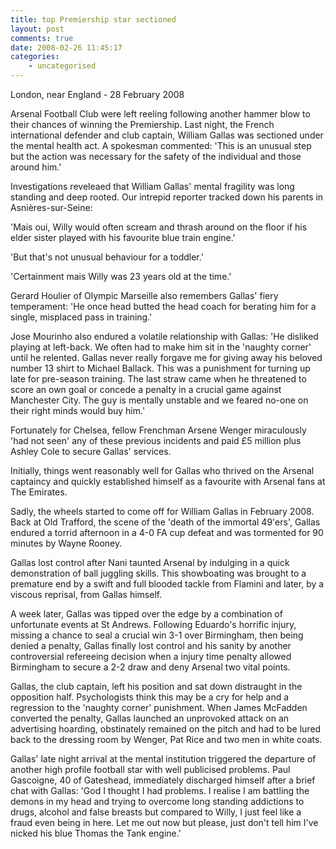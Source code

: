 ```yaml
---
title: top Premiership star sectioned
layout: post
comments: true
date: 2008-02-26 11:45:17
categories:
    - uncategorised
---
```

London, near England - 28 February 2008

Arsenal Football Club were left reeling following another hammer blow
to their chances of winning the Premiership. Last night, the French
international defender and club captain, William Gallas was sectioned
under the mental health act. A spokesman commented: 'This is an
unusual step but the action was necessary for the safety of the
individual and those around him.'

Investigations reveleaed that William Gallas' mental fragility was
long standing and deep rooted. Our intrepid reporter tracked down his
parents in Asnières-sur-Seine:

'Mais oui, Willy would often scream and thrash around on the floor if
his elder sister played with his favourite blue train engine.'

'But that's not unusual behaviour for a toddler.'

'Certainment mais Willy was 23 years old at the time.'

Gerard Houlier of Olympic Marseille also remembers Gallas' fiery
temperament: 'He once head butted the head coach for berating him for
a single, misplaced pass in training.'

Jose Mourinho also endured a volatile relationship with Gallas: 'He
disliked playing at left-back. We often had to make him sit in the
'naughty corner' until he relented. Gallas never really forgave me for
giving away his beloved number 13 shirt to Michael Ballack. This was a
punishment for turning up late for pre-season training. The last straw
came when he threatened to score an own goal or concede a penalty in a
crucial game against Manchester City. The guy is mentally unstable and
we feared no-one on their right minds would buy him.'

Fortunately for Chelsea, fellow Frenchman Arsene Wenger miraculously
'had not seen' any of these previous incidents and paid &pound;5
million plus Ashley Cole to secure Gallas' services.

Initially, things went reasonably well for Gallas who thrived on the
Arsenal captaincy and quickly established himself as a favourite with
Arsenal fans at The Emirates.

Sadly, the wheels started to come off for William Gallas in February
2008. Back at Old Trafford, the scene of the 'death of the immortal
49'ers', Gallas endured a torrid afternoon in a 4-0 FA cup defeat and
was tormented for 90 minutes by Wayne Rooney.

Gallas lost control after Nani taunted Arsenal by indulging in a quick
demonstration of ball juggling skills. This showboating was brought to
a premature end by a swift and full blooded tackle from Flamini and
later, by a viscous reprisal, from Gallas himself.

A week later, Gallas was tipped over the edge by a combination of
unfortunate events at St Andrews. Following Eduardo's horrific injury,
missing a chance to seal a crucial win 3-1 over Birmingham, then being
denied a penalty, Gallas finally lost control and his sanity by
another controversial refereeing decision when a injury time penalty
allowed Birmingham to secure a 2-2 draw and deny Arsenal two vital
points.

Gallas, the club captain, left his position and sat down distraught in
the opposition half. Psychologists think this may be a cry for help
and a regression to the 'naughty corner' punishment. When James
McFadden converted the penalty, Gallas launched an unprovoked attack
on an advertising hoarding, obstinately remained on the pitch and had
to be lured back to the dressing room by Wenger, Pat Rice and two men
in white coats.

Gallas' late night arrival at the mental institution triggered the
departure of another high profile football star with well publicised
problems. Paul Gascoigne, 40 of Gateshead, immediately discharged
himself after a brief chat with Gallas: 'God I thought I had
problems. I realise I am battling the demons in my head and trying to
overcome long standing addictions to drugs, alcohol and false breasts
but compared to Willy, I just feel like a fraud even being in
here. Let me out now but please, just don't tell him I've nicked his
blue Thomas the Tank engine.'
